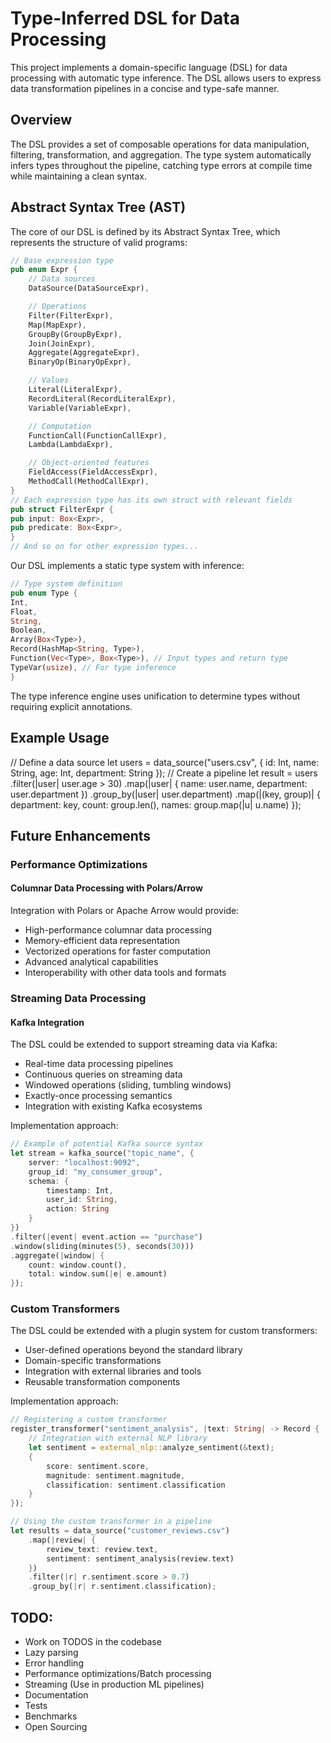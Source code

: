 # Type-Inferred DSL for Data Processing

This project implements a domain-specific language (DSL) for data processing with automatic type inference. The DSL allows users to express data transformation pipelines in a concise and type-safe manner.

## Overview

The DSL provides a set of composable operations for data manipulation, filtering, transformation, and aggregation. The type system automatically infers types throughout the pipeline, catching type errors at compile time while maintaining a clean syntax.

## Abstract Syntax Tree (AST)

The core of our DSL is defined by its Abstract Syntax Tree, which represents the structure of valid programs:

```rust
// Base expression type
pub enum Expr {
    // Data sources
    DataSource(DataSourceExpr),

    // Operations
    Filter(FilterExpr),
    Map(MapExpr),
    GroupBy(GroupByExpr),
    Join(JoinExpr),
    Aggregate(AggregateExpr),
    BinaryOp(BinaryOpExpr),

    // Values
    Literal(LiteralExpr),
    RecordLiteral(RecordLiteralExpr),
    Variable(VariableExpr),

    // Computation
    FunctionCall(FunctionCallExpr),
    Lambda(LambdaExpr),

    // Object-oriented features
    FieldAccess(FieldAccessExpr),
    MethodCall(MethodCallExpr),
}
// Each expression type has its own struct with relevant fields
pub struct FilterExpr {
pub input: Box<Expr>,
pub predicate: Box<Expr>,
}
// And so on for other expression types...
```

Our DSL implements a static type system with inference:

```rust
// Type system definition
pub enum Type {
Int,
Float,
String,
Boolean,
Array(Box<Type>),
Record(HashMap<String, Type>),
Function(Vec<Type>, Box<Type>), // Input types and return type
TypeVar(usize), // For type inference
}
```

The type inference engine uses unification to determine types without requiring explicit annotations.

## Example Usage

// Define a data source
let users = data_source("users.csv", {
id: Int,
name: String,
age: Int,
department: String
});
// Create a pipeline
let result = users
.filter(|user| user.age > 30)
.map(|user| {
name: user.name,
department: user.department
})
.group_by(|user| user.department)
.map(|(key, group)| {
department: key,
count: group.len(),
names: group.map(|u| u.name)
});

## Future Enhancements

### Performance Optimizations

#### Columnar Data Processing with Polars/Arrow

Integration with Polars or Apache Arrow would provide:

- High-performance columnar data processing
- Memory-efficient data representation
- Vectorized operations for faster computation
- Advanced analytical capabilities
- Interoperability with other data tools and formats

### Streaming Data Processing

#### Kafka Integration

The DSL could be extended to support streaming data via Kafka:

- Real-time data processing pipelines
- Continuous queries on streaming data
- Windowed operations (sliding, tumbling windows)
- Exactly-once processing semantics
- Integration with existing Kafka ecosystems

Implementation approach:

```rust
// Example of potential Kafka source syntax
let stream = kafka_source("topic_name", {
    server: "localhost:9092",
    group_id: "my_consumer_group",
    schema: {
        timestamp: Int,
        user_id: String,
        action: String
    }
})
.filter(|event| event.action == "purchase")
.window(sliding(minutes(5), seconds(30)))
.aggregate(|window| {
    count: window.count(),
    total: window.sum(|e| e.amount)
});
```

### Custom Transformers

The DSL could be extended with a plugin system for custom transformers:

- User-defined operations beyond the standard library
- Domain-specific transformations
- Integration with external libraries and tools
- Reusable transformation components

Implementation approach:

```rust
// Registering a custom transformer
register_transformer("sentiment_analysis", |text: String| -> Record {
    // Integration with external NLP library
    let sentiment = external_nlp::analyze_sentiment(&text);
    {
        score: sentiment.score,
        magnitude: sentiment.magnitude,
        classification: sentiment.classification
    }
});

// Using the custom transformer in a pipeline
let results = data_source("customer_reviews.csv")
    .map(|review| {
        review_text: review.text,
        sentiment: sentiment_analysis(review.text)
    })
    .filter(|r| r.sentiment.score > 0.7)
    .group_by(|r| r.sentiment.classification);
```

## TODO:

- Work on TODOS in the codebase
- Lazy parsing
- Error handling
- Performance optimizations/Batch processing
- Streaming (Use in production ML pipelines)
- Documentation
- Tests
- Benchmarks
- Open Sourcing
